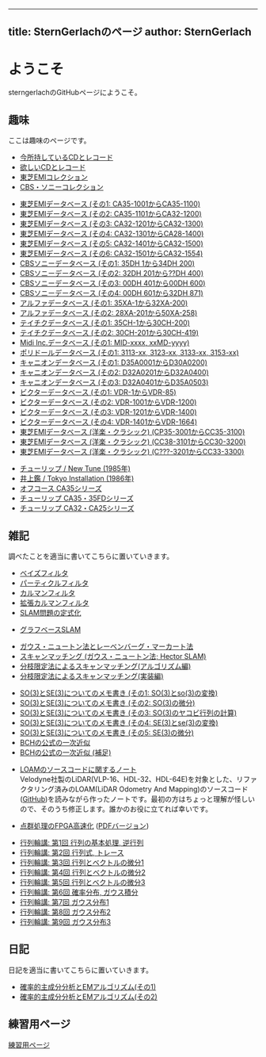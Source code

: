
---
title:  SternGerlachのページ
author: SternGerlach
---

<!--
 pandoc -s --filter pandoc-crossref -M "crossrefYaml=./crossref_config.yaml" -f markdown -t html5 --mathjax --css style.css index.md -o index.html
 pandoc -s -f markdown -t html5 --mathjax --css style.css index.md -o index.html
-->

# ようこそ

sterngerlachのGitHubページにようこそ。

## 趣味

ここは趣味のページです。

- [今所持しているCDとレコード](./cds.html)
- [欲しいCDとレコード](./want-list.html)
- [東芝EMIコレクション](./toshiba-emi.html)
- [CBS・ソニーコレクション](./cbs-sony.html)

<!-- -->

- [東芝EMIデータベース (その1: CA35-1001からCA35-1100)](./cd-catalog/toshiba-emi-db-1.html)
- [東芝EMIデータベース (その2: CA35-1101からCA32-1200)](./cd-catalog/toshiba-emi-db-2.html)
- [東芝EMIデータベース (その3: CA32-1201からCA32-1300)](./cd-catalog/toshiba-emi-db-3.html)
- [東芝EMIデータベース (その4: CA32-1301からCA28-1400)](./cd-catalog/toshiba-emi-db-4.html)
- [東芝EMIデータベース (その5: CA32-1401からCA32-1500)](./cd-catalog/toshiba-emi-db-5.html)
- [東芝EMIデータベース (その6: CA32-1501からCA32-1554)](./cd-catalog/toshiba-emi-db-6.html)
- [CBSソニーデータベース (その1: 35DH 1から34DH 200)](./cd-catalog/cbs-sony-db-1.html)
- [CBSソニーデータベース (その2: 32DH 201から??DH 400)](./cd-catalog/cbs-sony-db-2.html)
- [CBSソニーデータベース (その3: 00DH 401から00DH 600)](./cd-catalog/cbs-sony-db-3.html)
- [CBSソニーデータベース (その4: 00DH 601から32DH 871)](./cd-catalog/cbs-sony-db-4.html)
- [アルファデータベース (その1: 35XA-1から32XA-200)](./cd-catalog/alfa-db-1.html)
- [アルファデータベース (その2: 28XA-201から50XA-258)](./cd-catalog/alfa-db-2.html)
- [テイチクデータベース (その1: 35CH-1から30CH-200)](./cd-catalog/teichiku-db-1.html)
- [テイチクデータベース (その2: 30CH-201から30CH-419)](./cd-catalog/teichiku-db-2.html)
- [Midi Inc.データベース (その1: MID-xxxx, xxMD-yyyy)](./cd-catalog/midi-db-1.html)
- [ポリドールデータベース (その1: 3113-xx, 3123-xx, 3133-xx, 3153-xx)](./cd-catalog/polydor-db-1.html)
- [キャニオンデータベース (その1: D35A0001からD30A0200)](./cd-catalog/canyon-db-1.html)
- [キャニオンデータベース (その2: D32A0201からD32A0400)](./cd-catalog/canyon-db-2.html)
- [キャニオンデータベース (その3: D32A0401からD35A0503)](./cd-catalog/canyon-db-3.html)
- [ビクターデータベース (その1: VDR-1からVDR-85)](./cd-catalog/victor-db-1.html)
- [ビクターデータベース (その2: VDR-1001からVDR-1200)](./cd-catalog/victor-db-2.html)
- [ビクターデータベース (その3: VDR-1201からVDR-1400)](./cd-catalog/victor-db-3.html)
- [ビクターデータベース (その4: VDR-1401からVDR-1664)](./cd-catalog/victor-db-4.html)
- [東芝EMIデータベース (洋楽・クラシック) (CP35-3001からCC35-3100)](./cd-catalog/toshiba-emi-p-db-1.html)
- [東芝EMIデータベース (洋楽・クラシック) (CC38-3101からCC30-3200)](./cd-catalog/toshiba-emi-p-db-2.html)
- [東芝EMIデータベース (洋楽・クラシック) (C???-3201からCC33-3300)](./cd-catalog/toshiba-emi-p-db-3.html)

<!-- -->

- [チューリップ / New Tune (1985年)](./tulip-1985-new-tune.html)
- [井上鑑 / Tokyo Installation (1986年)](./akira-inoue-1986-tokyo-installation.html)
- [オフコース CA35シリーズ](./off-course-ca35-series.html)
- [チューリップ CA35・35FDシリーズ](./tulip-ca35-series.html)
- [チューリップ CA32・CA25シリーズ](./tulip-ca32-series.html)

## 雑記

調べたことを適当に書いてこちらに置いていきます。

<!-- - [ロボットに関するメモ書き](./robot-memo.html) -->
<!-- - [C言語の関数をPythonから呼び出す方法](./calling-c-from-python.html) -->

- [ベイズフィルタ](./doc/bayes-filter.pdf)
- [パーティクルフィルタ](./doc/particle-filter.pdf)
- [カルマンフィルタ](./doc/kalman-filter.pdf)
- [拡張カルマンフィルタ](./doc/extended-kalman-filter.pdf)
- [SLAM問題の定式化](./doc/slam-formulation.pdf)

<!-- - [パーティクルフィルタによるSLAM: FastSLAM 1.0](./doc/fast-slam.pdf) -->

- [グラフベースSLAM](./doc/graph-based-slam-intro.pdf)

<!-- -->

- [ガウス・ニュートン法とレーベンバーグ・マーカート法](./doc/gauss-newton.pdf)
- [スキャンマッチング (ガウス・ニュートン法; Hector SLAM)](./doc/scan-matching-gauss-newton.pdf)
- [分枝限定法によるスキャンマッチング(アルゴリズム編)](./scan-matching-branch-and-bound.html)
- [分枝限定法によるスキャンマッチング(実装編)](./scan-matching-branch-and-bound-impl.html)

<!-- -->

- [SO(3)とSE(3)についてのメモ書き (その1: SO(3)とso(3)の変換)](./lie-1.html)
- [SO(3)とSE(3)についてのメモ書き (その2: SO(3)の微分)](./lie-2.html)
- [SO(3)とSE(3)についてのメモ書き (その3: SO(3)のヤコビ行列の計算)](./lie-3.html)
- [SO(3)とSE(3)についてのメモ書き (その4: SE(3)とse(3)の変換)](./lie-4.html)
- [SO(3)とSE(3)についてのメモ書き (その5: SE(3)の微分)](./lie-5.html)
- [BCHの公式の一次近似](./bch-approx.html)
- [BCHの公式の一次近似 (補足)](./bch-approx-supp.html)

<!-- -->

- [LOAMのソースコードに関するノート](./loam-velodyne.pdf)  
Velodyne社製のLiDAR(VLP-16、HDL-32、HDL-64E)を対象とした、リファクタリング済みのLOAM(LiDAR Odometry And Mapping)のソースコード([GitHub](https://github.com/laboshinl/loam_velodyne))を読みながら作ったノートです。最初の方はちょっと理解が怪しいので、そのうち修正します。誰かのお役に立てれば幸いです。

<!-- -->

- [点群処理のFPGA高速化](./point-cloud-classification.html) ([PDFバージョン](./point-cloud-classification.pdf))

<!-- -->

- [行列輪講: 第1回 行列の基本処理, 逆行列](./doc/matrix-doc/slide-1.pdf)
- [行列輪講: 第2回 行列式, トレース](./doc/matrix-doc/slide-2.pdf)
- [行列輪講: 第3回 行列とベクトルの微分1](./doc/matrix-doc/slide-3.pdf)
- [行列輪講: 第4回 行列とベクトルの微分2](./doc/matrix-doc/slide-4.pdf)
- [行列輪講: 第5回 行列とベクトルの微分3](./doc/matrix-doc/slide-5.pdf)
- [行列輪講: 第6回 確率分布, ガウス積分](./doc/matrix-doc/slide-6.pdf)
- [行列輪講: 第7回 ガウス分布1](./doc/matrix-doc/slide-7.pdf)
- [行列輪講: 第8回 ガウス分布2](./doc/matrix-doc/slide-8.pdf)
- [行列輪講: 第9回 ガウス分布3](./doc/matrix-doc/slide-9.pdf)

## 日記

日記を適当に書いてこちらに置いていきます。

<!-- - [ロボット作成日記](./diary-robot.html) -->
<!-- - [ロボット作成日記 その2](./diary-robot2.html) -->
- [確率的主成分分析とEMアルゴリズム(その1)](./diary-2019-02-10.html)
- [確率的主成分分析とEMアルゴリズム(その2)](./diary-2019-02-13.html)

## 練習用ページ

[練習用ページ](./sandbox.html)
